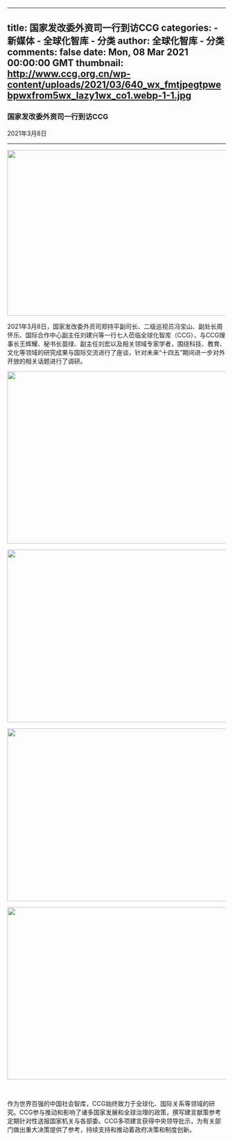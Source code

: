 
---
title: 国家发改委外资司一行到访CCG
categories: 
    - 新媒体
    - 全球化智库 - 分类
author: 全球化智库 - 分类
comments: false
date: Mon, 08 Mar 2021 00:00:00 GMT
thumbnail: http://www.ccg.org.cn/wp-content/uploads/2021/03/640_wx_fmtjpegtpwebpwxfrom5wx_lazy1wx_co1.webp-1-1.jpg
---

<div>   
<h3>国家发改委外资司一行到访CCG</h3>
                        <span class="time">2021年3月8日</span>
                        <hr>
                                                <p style="text-align: center;"><img class="aligncenter wp-image-62526" src="http://www.ccg.org.cn/wp-content/uploads/2021/03/640_wx_fmtjpegtpwebpwxfrom5wx_lazy1wx_co1.webp-1-1.jpg" alt width="600" height="382" referrerpolicy="no-referrer"></p>
<p>2021年3月8日，国家发改委外资司郑持平副司长、二级巡视员冯宝山、副处长周怀乐、国际合作中心副主任刘建兴等一行七人莅临全球化智库（CCG），与CCG理事长王辉耀、秘书长苗绿、副主任刘宏以及相关领域专家学者，围绕科技、教育、文化等领域的研究成果与国际交流进行了座谈，针对未来“十四五”期间进一步对外开放的相关话题进行了调研。</p>
<p style="text-align: center;"><img class="aligncenter wp-image-62527" src="http://www.ccg.org.cn/wp-content/uploads/2021/03/640_wx_fmtpngtpwebpwxfrom5wx_lazy1wx_co1.webp-2-1.jpg" alt width="600" height="397" referrerpolicy="no-referrer"></p>
<p style="text-align: center;"><img class="aligncenter wp-image-62528" src="http://www.ccg.org.cn/wp-content/uploads/2021/03/640_wx_fmtpngtpwebpwxfrom5wx_lazy1wx_co1.webp-3-1.jpg" alt width="600" height="398" referrerpolicy="no-referrer"></p>
<p style="text-align: center;"><img class="aligncenter wp-image-62529" src="http://www.ccg.org.cn/wp-content/uploads/2021/03/640_wx_fmtpngtpwebpwxfrom5wx_lazy1wx_co1.webp-4-1.jpg" alt width="600" height="398" referrerpolicy="no-referrer"></p>
<p style="text-align: center;"><img class="aligncenter wp-image-62530" src="http://www.ccg.org.cn/wp-content/uploads/2021/03/640_wx_fmtpngtpwebpwxfrom5wx_lazy1wx_co1.webp-5-1.jpg" alt width="600" height="397" referrerpolicy="no-referrer"></p>
<p> </p>
<p>作为世界百强的中国社会智库，CCG始终致力于全球化、国际关系等领域的研究。CCG参与推动和影响了诸多国家发展和全球治理的政策，撰写建言献策参考定期针对性送报国家机关与各部委。CCG多项建言获得中央领导批示，为有关部门做出重大决策提供了参考，持续支持和推动着政府决策和制度创新。</p>
                                                
                      
</div>
            